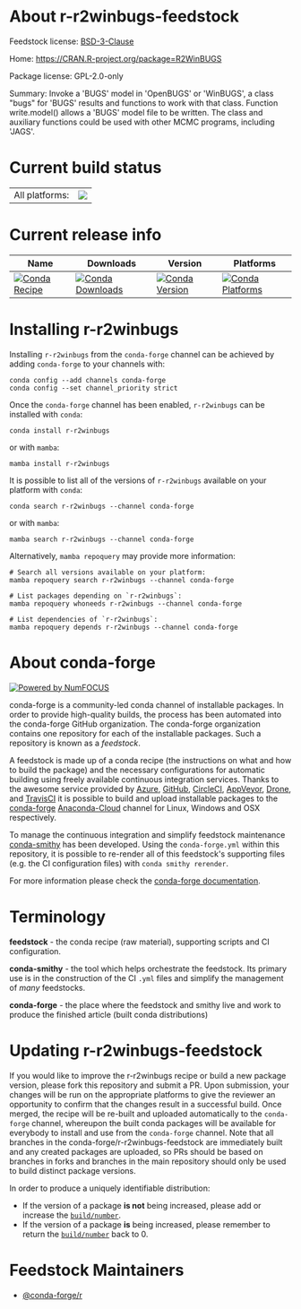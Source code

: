 About r-r2winbugs-feedstock
===========================

Feedstock license: [BSD-3-Clause](https://github.com/conda-forge/r-r2winbugs-feedstock/blob/main/LICENSE.txt)

Home: https://CRAN.R-project.org/package=R2WinBUGS

Package license: GPL-2.0-only

Summary: Invoke a 'BUGS' model in 'OpenBUGS' or 'WinBUGS', a class "bugs" for 'BUGS'  results and functions to work with that class. Function write.model() allows a 'BUGS' model file to be written.   The class and auxiliary functions could be used with other MCMC programs, including 'JAGS'.

Current build status
====================


<table><tr><td>All platforms:</td>
    <td>
      <a href="https://dev.azure.com/conda-forge/feedstock-builds/_build/latest?definitionId=6847&branchName=main">
        <img src="https://dev.azure.com/conda-forge/feedstock-builds/_apis/build/status/r-r2winbugs-feedstock?branchName=main">
      </a>
    </td>
  </tr>
</table>

Current release info
====================

| Name | Downloads | Version | Platforms |
| --- | --- | --- | --- |
| [![Conda Recipe](https://img.shields.io/badge/recipe-r--r2winbugs-green.svg)](https://anaconda.org/conda-forge/r-r2winbugs) | [![Conda Downloads](https://img.shields.io/conda/dn/conda-forge/r-r2winbugs.svg)](https://anaconda.org/conda-forge/r-r2winbugs) | [![Conda Version](https://img.shields.io/conda/vn/conda-forge/r-r2winbugs.svg)](https://anaconda.org/conda-forge/r-r2winbugs) | [![Conda Platforms](https://img.shields.io/conda/pn/conda-forge/r-r2winbugs.svg)](https://anaconda.org/conda-forge/r-r2winbugs) |

Installing r-r2winbugs
======================

Installing `r-r2winbugs` from the `conda-forge` channel can be achieved by adding `conda-forge` to your channels with:

```
conda config --add channels conda-forge
conda config --set channel_priority strict
```

Once the `conda-forge` channel has been enabled, `r-r2winbugs` can be installed with `conda`:

```
conda install r-r2winbugs
```

or with `mamba`:

```
mamba install r-r2winbugs
```

It is possible to list all of the versions of `r-r2winbugs` available on your platform with `conda`:

```
conda search r-r2winbugs --channel conda-forge
```

or with `mamba`:

```
mamba search r-r2winbugs --channel conda-forge
```

Alternatively, `mamba repoquery` may provide more information:

```
# Search all versions available on your platform:
mamba repoquery search r-r2winbugs --channel conda-forge

# List packages depending on `r-r2winbugs`:
mamba repoquery whoneeds r-r2winbugs --channel conda-forge

# List dependencies of `r-r2winbugs`:
mamba repoquery depends r-r2winbugs --channel conda-forge
```


About conda-forge
=================

[![Powered by
NumFOCUS](https://img.shields.io/badge/powered%20by-NumFOCUS-orange.svg?style=flat&colorA=E1523D&colorB=007D8A)](https://numfocus.org)

conda-forge is a community-led conda channel of installable packages.
In order to provide high-quality builds, the process has been automated into the
conda-forge GitHub organization. The conda-forge organization contains one repository
for each of the installable packages. Such a repository is known as a *feedstock*.

A feedstock is made up of a conda recipe (the instructions on what and how to build
the package) and the necessary configurations for automatic building using freely
available continuous integration services. Thanks to the awesome service provided by
[Azure](https://azure.microsoft.com/en-us/services/devops/), [GitHub](https://github.com/),
[CircleCI](https://circleci.com/), [AppVeyor](https://www.appveyor.com/),
[Drone](https://cloud.drone.io/welcome), and [TravisCI](https://travis-ci.com/)
it is possible to build and upload installable packages to the
[conda-forge](https://anaconda.org/conda-forge) [Anaconda-Cloud](https://anaconda.org/)
channel for Linux, Windows and OSX respectively.

To manage the continuous integration and simplify feedstock maintenance
[conda-smithy](https://github.com/conda-forge/conda-smithy) has been developed.
Using the ``conda-forge.yml`` within this repository, it is possible to re-render all of
this feedstock's supporting files (e.g. the CI configuration files) with ``conda smithy rerender``.

For more information please check the [conda-forge documentation](https://conda-forge.org/docs/).

Terminology
===========

**feedstock** - the conda recipe (raw material), supporting scripts and CI configuration.

**conda-smithy** - the tool which helps orchestrate the feedstock.
                   Its primary use is in the construction of the CI ``.yml`` files
                   and simplify the management of *many* feedstocks.

**conda-forge** - the place where the feedstock and smithy live and work to
                  produce the finished article (built conda distributions)


Updating r-r2winbugs-feedstock
==============================

If you would like to improve the r-r2winbugs recipe or build a new
package version, please fork this repository and submit a PR. Upon submission,
your changes will be run on the appropriate platforms to give the reviewer an
opportunity to confirm that the changes result in a successful build. Once
merged, the recipe will be re-built and uploaded automatically to the
`conda-forge` channel, whereupon the built conda packages will be available for
everybody to install and use from the `conda-forge` channel.
Note that all branches in the conda-forge/r-r2winbugs-feedstock are
immediately built and any created packages are uploaded, so PRs should be based
on branches in forks and branches in the main repository should only be used to
build distinct package versions.

In order to produce a uniquely identifiable distribution:
 * If the version of a package **is not** being increased, please add or increase
   the [``build/number``](https://docs.conda.io/projects/conda-build/en/latest/resources/define-metadata.html#build-number-and-string).
 * If the version of a package **is** being increased, please remember to return
   the [``build/number``](https://docs.conda.io/projects/conda-build/en/latest/resources/define-metadata.html#build-number-and-string)
   back to 0.

Feedstock Maintainers
=====================

* [@conda-forge/r](https://github.com/conda-forge/r/)

